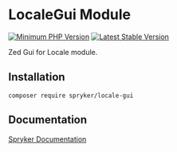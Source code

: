 # LocaleGui Module
[![Minimum PHP Version](https://img.shields.io/badge/php-%3E%3D%208.0-8892BF.svg)](https://php.net/)
[![Latest Stable Version](https://poser.pugx.org/spryker/locale-gui/v/stable.svg)](https://packagist.org/packages/spryker/locale-gui)

Zed Gui for Locale module.

## Installation

```
composer require spryker/locale-gui
```

## Documentation

[Spryker Documentation](https://docs.spryker.com)

